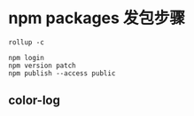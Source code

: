 # npm packages 发包步骤

```
rollup -c

npm login
npm version patch
npm publish --access public
```

## color-log

